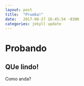 ```yaml
---
layout: post
title:  "Prueba!"
date:   2017-08-27 16:45:54 -0300
categories: jekyll update
---
```


# Probando
## QUe lindo!
 Como anda?
